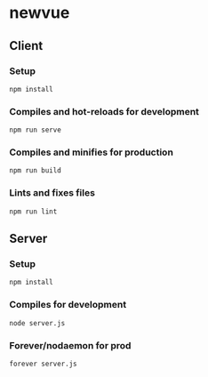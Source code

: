 # newvue

## Client 

### Setup
```
npm install
```
### Compiles and hot-reloads for development
```
npm run serve
```
### Compiles and minifies for production
```
npm run build
```
### Lints and fixes files
```
npm run lint
```
## Server 

### Setup
```
npm install
```
### Compiles for development
```
node server.js
```
### Forever/nodaemon for prod
```
forever server.js
